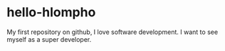 # hello-hlompho
My first repository on github,
I love software development.
I want to see myself as a super developer.
